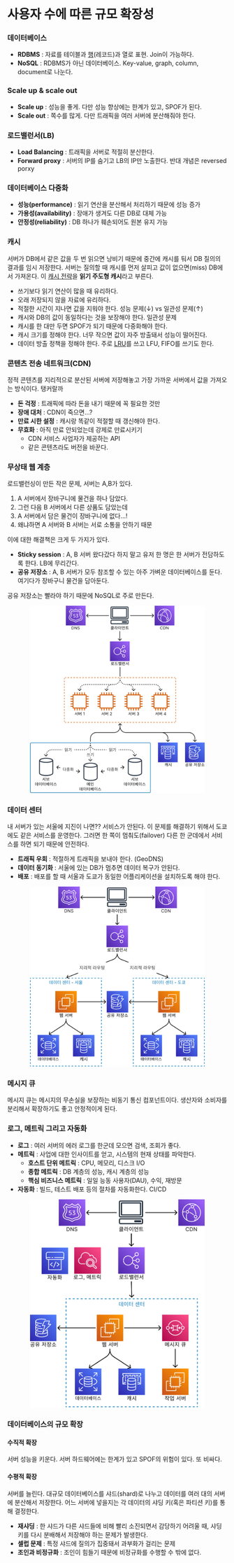 # 사용자 수에 따른 규모 확장성

### 데이터베이스

- **RDBMS** : 자료를 테이블과 [행](https://m.blog.naver.com/PostView.naver?isHttpsRedirect=true&blogId=netrance&logNo=110151734823#:~:text=017%2D5555%2D5555-,%ED%96%89%20(row),-%ED%96%89%EC%9D%B4%EB%9E%80%2C%20%ED%85%8C%EC%9D%B4%EB%B8%94%EC%97%90%EC%84%9C%20%EA%B0%80%EB%A1%9C)(레코드)과 열로 표현. Join이 가능하다.
- **NoSQL** : RDBMS가 아닌 데이터베이스. Key-value, graph, column, document로 나눈다.

### Scale up & scale out

- **Scale up** : 성능을 좋게. 다만 성능 향상에는 한계가 있고, SPOF가 된다.
- **Scale out** : 쪽수를 많게. 다만 트래픽을 여러 서버에 분산해줘야 한다.

### 로드밸런서(LB)

- **Load Balancing** : 트래픽을 서버로 적절히 분산한다.
- **Forward proxy** : 서버의 IP를 숨기고 LB의 IP만 노출한다. 반대 개념은 reversed porxy

### 데이터베이스 다중화

- **성능(performance)** : 읽기 연산을 분산해서 처리하기 때문에 성능 증가
- **가용성(availability)** : 장애가 생겨도 다른 DB로 대체 가능
- **안정성(reliability)** : DB 하나가 훼손되어도 원본 유지 가능

### 캐시

서버가 DB에서 같은 값을 두 번 읽으면 낭비기 때문에 중간에 캐시를 둬서 DB 질의의 결과를 임시 저장한다. 서버는 질의할 때 캐시를 먼저 살피고 값이 없으면(miss) DB에서 가져온다. 이 [캐시 전략](https://codeahoy.com/2017/08/11/caching-strategies-and-how-to-choose-the-right-one)을 **읽기 주도형 캐시**라고 부른다.

- 쓰기보다 읽기 연산이 많을 때 유리하다.
- 오래 저장되지 않을 자료에 유리하다.
- 적절한 시간이 지나면 값을 지워야 한다. 성능 문제(↓) vs 일관성 문제(↑)
- 캐시와 DB의 값이 동일하다는 것을 보장해야 한다. 일관성 문제
- 캐시를 한 대만 두면 SPOF가 되기 때문에 다중화해야 한다.
- 캐시 크기를 정해야 한다. 너무 작으면 값이 자주 방출돼서 성능이 떨어진다.
- 데이터 방출 정책을 정해야 한다. 주로 [LRU](https://www.notion.so/4eb5ed6a47414a7da948468adca6936a)를 쓰고 LFU, FIFO를 쓰기도 한다.

### 콘텐츠 전송 네트워크(CDN)

정적 콘텐츠를 지리적으로 분산된 서버에 저장해놓고 가장 가까운 서버에서 값을 가져오는 방식이다. 탱커랄까

- **돈 걱정** : 트래픽에 따라 돈을 내기 때문에 꼭 필요한 것만
- **장애 대처** : CDN이 죽으면…?
- **만료 시한 설정** : 캐시랑 똑같이 적절할 때 갱신해야 한다.
- **무효화** : 아직 만료 안되었는데 강제로 만료시키기
  - CDN 서비스 사업자가 제공하는 API
  - 같은 콘텐츠라도 버전을 바꾼다.

### 무상태 웹 계층

로드밸런싱이 만든 작은 문제, 서버는 A,B가 있다.

1. A 서버에서 장바구니에 물건을 하나 담았다.
2. 그런 다음 B 서버에서 다른 상품도 담았는데
3. A 서버에서 담은 물건이 장바구니에 없다…!
4. 왜냐하면 A 서버와 B 서버는 서로 소통을 안하기 때문

이에 대한 해결책은 크게 두 가지가 있다.

- **Sticky session** : A, B 서버 왔다갔다 하지 말고 유저 한 명은 한 서버가 전담하도록 한다. LB에 무리간다.
- **공유 저장소** : A, B 서버가 모두 참조할 수 있는 아주 가벼운 데이터베이스를 둔다. 여기다가 장바구니 물건을 담아둔다.

공유 저장소는 빨라야 하기 때문에 NoSQL로 주로 만든다.

<p align="center"> <img src="./assets/1주차-손성훈-다중화.png" alt="기본" width="400" /> </p>

### 데이터 센터

내 서버가 있는 서울에 지진이 나면?? 서비스가 안된다. 이 문제를 해결하기 위해서 도쿄에도 같은 서비스를 운영한다. 그러면 한 쪽이 멈춰도(failover) 다른 한 군데에서 서비스를 하면 되기 때문에 안전하다.

- **트래픽 우회** : 적절하게 트래픽을 보내야 한다. (GeoDNS)
- **데이터 동기화** : 서울에 있는 DB가 멈추면 데이터 복구가 안된다.
- **배포** : 배포를 할 때 서울과 도쿄가 동일한 어플리케이션을 설치하도록 해야 한다.


<p align="center"> <img src="./assets/%081%EC%A3%BC%EC%B0%A8-%EC%86%90%EC%84%B1%ED%9B%88-%EB%8D%B0%EC%9D%B4%ED%84%B0%EC%84%BC%ED%84%B0.png" alt="데이터센터" width="400" /> </p>

### 메시지 큐

메시지 큐는 메시지의 무손실을 보장하는 비동기 통신 컴포넌트이다. 생산자와 소비자를 분리해서 확장하기도 좋고 안정적이게 된다. 

### 로그, 메트릭 그리고 자동화

- **로그** : 여러 서버의 에러 로그를 한군데 모으면 검색, 조회가 좋다.
- **메트릭** : 사업에 대한 인사이트를 얻고, 시스템의 현재 상태를 파악한다.
  - **호스트 단위 메트릭** : CPU, 메모리, 디스크 I/O
  - **종합 메트릭** : DB 계층의 성능, 캐시 계층의 성능
  - **핵심 비즈니스 메트릭** : 일일 능동 사용자(DAU), 수익, 재방문
- **자동화** : 빌드, 테스트 배포 등의 절차를 자동화한다. CI/CD

<p align="center"> <img src="./assets/%081%EC%A3%BC%EC%B0%A8-%EC%86%90%EC%84%B1%ED%9B%88-%ED%86%B5%ED%95%A9.png" alt="통합" width="400" /> </p>

### 데이터베이스의 규모 확장

#### 수직적 확장

서버 성능을 키운다. 서버 하드웨어에는 한계가 있고 SPOF의 위험이 있다. 또 비싸다.

#### 수평적 확장

서버를 늘린다. 대규모 데이터베이스를 샤드(shard)로 나누고 데이터를 여러 대의 서버에 분산해서 저장한다. 어느 서버에 넣을지는 각 데이터의 샤딩 키(혹은 파티션 키)를 통해 결정한다.

- **재샤딩** : 한 샤드가 다른 샤드들에 비해 빨리 소진되면서 감당하기 어려울 때, 샤딩 키를 다시 분배해서 저장해야 하는 문제가 발생한다.
- **셀럽 문제** : 특정 샤드에 질의가 집중돼서 과부화가 걸리는 문제
- **조인과 비정규화** : 조인이 힘들기 때문에 비정규화를 수행할 수 밖에 없다.